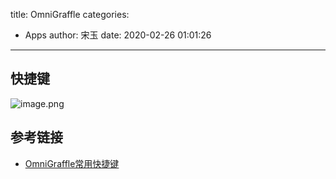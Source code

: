 title: OmniGraffle
categories:
 - Apps
author: 宋玉
date: 2020-02-26 01:01:26
---
<a name="zCUZc"></a>
## 快捷键
![image.png](https://cdn.nlark.com/yuque/0/2019/png/394169/1566893186452-fe6af460-0956-408e-a581-94601111c52e.png#align=left&display=inline&height=417&name=image.png&originHeight=417&originWidth=1120&size=153784&status=done&style=none&width=1120)
<a name="bUxSO"></a>
## 参考链接

- [OmniGraffle常用快捷键](https://www.itfanr.cc/2018/10/10/omnigraffle-shortcut-keys/)
